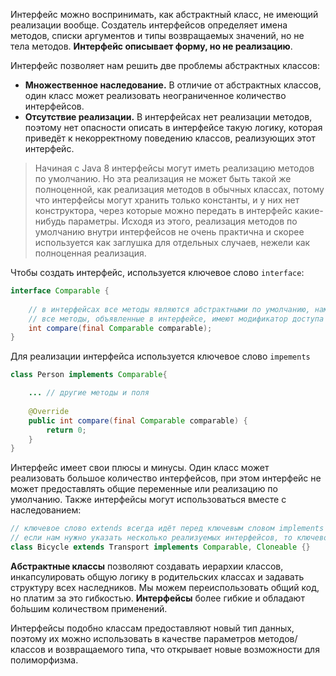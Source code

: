 Интерфейс можно воспринимать, как абстрактный класс, не имеющий реализации вообще. Создатель интерфейсов определяет имена методов, списки аргументов и типы возвращаемых значений, но не тела методов. **Интерфейс описывает форму, но не реализацию**.

Интерфейс позволяет нам решить две проблемы абстрактных классов:

- **Множественное наследование.** В отличие от абстрактных классов, один класс может реализовать неограниченное количество интерфейсов.
- **Отсутствие реализации.** В интерфейсах нет реализации методов, поэтому нет опасности описать в интерфейсе такую логику, которая приведёт к некорректному поведению классов, реализующих этот интерфейс.

>Начиная с Java 8 интерфейсы могут иметь реализацию методов по умолчанию. Но эта реализация не может быть такой же полноценной, как реализация методов в обычных классах, потому что интерфейсы могут хранить только константы, и у них нет конструктора, через которые можно передать в интерфейс какие-нибудь параметры.
>Исходя из этого, реализация методов по умолчанию внутри интерфейсов не очень практична и скорее используется как заглушка для отдельных случаев, нежели как полноценная реализация.

Чтобы создать интерфейс, используется ключевое слово `interface`:

```java
interface Comparable {
    
    // в интерфейсах все методы являются абстрактными по умолчанию, нам не нужно указывать ключевое слово abstract
    // все методы, объявленные в интерфейсе, имеют модификатор доступа public. При наследовании мы могли определять любой модификатор доступа, кроме private
    int compare(final Comparable comparable);
}
```

Для реализации интерфейса используется ключевое слово `impements`

```java
class Person implements Comparable{

    ... // другие методы и поля
    
    @Override
    public int compare(final Comparable comparable) {
        return 0;
    }
}
```

Интерфейс имеет свои плюсы и минусы. Один класс может реализовать большое количество интерфейсов, при этом интерфейс не может предоставлять общие переменные или реализацию по умолчанию. Также интерфейсы могут использоваться вместе с наследованием:

```java
// ключевое слово extends всегда идёт перед ключевым словом implements
// если нам нужно указать несколько реализуемых интерфейсов, то ключевое слово implements указывается только один раз, далее все реализуемые интерфейсы перечисляются через запятую
class Bicycle extends Transport implements Comparable, Cloneable {}
```

**Абстрактные классы** позволяют создавать иерархии классов, инкапсулировать общую логику в родительских классах и задавать структуру всех наследников. Мы можем переиспользовать общий код, но платим за это гибкостью. **Интерфейсы** более гибкие и обладают бо́льшим количеством применений.

Интерфейсы подобно классам предоставляют новый тип данных, поэтому их можно использовать в качестве параметров методов/классов и возвращаемого типа, что открывает новые возможности для полиморфизма.